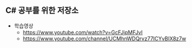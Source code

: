 ## C# 공부를 위한 저장소
- 학습영상
  - https://www.youtube.com/watch?v=GcFJjpMFJvI
  - https://www.youtube.com/channel/UCMhnWDQrvz77ICYvBIX8z7w
